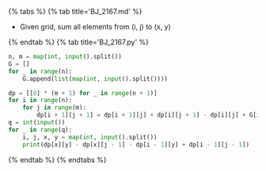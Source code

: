 {% tabs %}
{% tab title='BJ_2167.md' %}

* Given grid, sum all elements from (i, j) to (x, y)

{% endtab %}
{% tab title='BJ_2167.py' %}

```py
n, m = map(int, input().split())
G = []
for _ in range(n):
    G.append(list(map(int, input().split())))

dp = [[0] * (m + 1) for _ in range(n + 1)]
for i in range(n):
    for j in range(m):
        dp[i + 1][j + 1] = dp[i + 1][j] + dp[i][j + 1] - dp[i][j] + G[i][j]
q = int(input())
for _ in range(q):
    i, j, x, y = map(int, input().split())
    print(dp[x][y] - dp[x][j - 1] - dp[i - 1][y] + dp[i - 1][j - 1])
```

{% endtab %}
{% endtabs %}